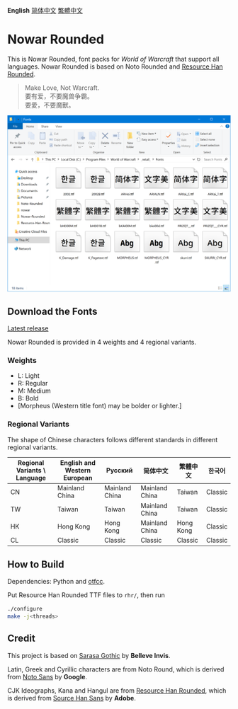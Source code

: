 **English** [简体中文](README-Hans.md) [繁體中文](README-Hant.md)

# Nowar Rounded

This is Nowar Rounded, font packs for _World of Warcraft_ that support all languages. Nowar Rounded is based on Noto Rounded and [Resource Han Rounded](https://github.com/CyanoHao/Resource-Han-Rounded).

> Make Love, Not Warcraft.<br>
> 要有爱，不要魔兽争霸。<br>
> 要愛，不要魔獸。

![Preview](preview.png)

## Download the Fonts

[Latest release](https://github.com/CyanoHao/Nowar-Rounded/releases)

Nowar Rounded is provided in 4 weights and 4 regional variants.

### Weights

* L: Light
* R: Regular
* M: Medium
* B: Bold
* [Morpheus (Western title font) may be bolder or lighter.]

### Regional Variants

The shape of Chinese characters follows different standards in different regional variants.

| Regional Variants \ Language | English and Western European | Русский        | 简体中文       | 繁體中文  | 한국어  |
| ---------------------------- | ---------------------------- | -------------- | -------------- | --------- | ------- |
| CN                           | Mainland China               | Mainland China | Mainland China | Taiwan    | Classic |
| TW                           | Taiwan                       | Taiwan         | Mainland China | Taiwan    | Classic |
| HK                           | Hong Kong                    | Hong Kong      | Mainland China | Hong Kong | Classic |
| CL                           | Classic                      | Classic        | Classic        | Classic   | Classic |

## How to Build

Dependencies: Python and [otfcc](https://github.com/caryll/otfcc).

Put Resource Han Rounded TTF files to `rhr/`, then run
```bash
./configure
make -j<threads>
```

## Credit

This project is based on [Sarasa Gothic](https://github.com/be5invis/Sarasa-Gothic) by **Belleve Invis**.

Latin, Greek and Cyrillic characters are from Noto Round, which is derived from [Noto Sans](https://github.com/googlei18n/noto-fonts) by **Google**.

CJK Ideographs, Kana and Hangul are from [Resource Han Rounded](https://github.com/CyanoHao/Resource-Han-Rounded), which is derived from [Source Han Sans](https://github.com/adobe-fonts/source-han-sans) by **Adobe**.
